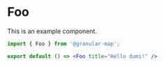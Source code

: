 # Foo

This is an example component.

```jsx
import { Foo } from '@granular-map';

export default () => <Foo title="Hello dumi!" />
```
